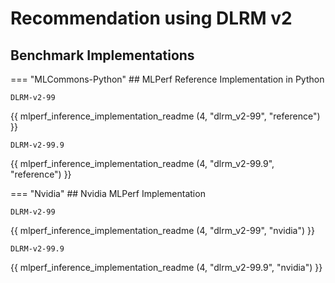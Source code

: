 # Recommendation using DLRM v2


## Benchmark Implementations
=== "MLCommons-Python"
    ## MLPerf Reference Implementation in Python

    DLRM-v2-99
{{ mlperf_inference_implementation_readme (4, "dlrm_v2-99", "reference") }}

    DLRM-v2-99.9
{{ mlperf_inference_implementation_readme (4, "dlrm_v2-99.9", "reference") }}

=== "Nvidia"
    ## Nvidia MLPerf Implementation
    
    DLRM-v2-99
{{ mlperf_inference_implementation_readme (4, "dlrm_v2-99", "nvidia") }}

    DLRM-v2-99.9
{{ mlperf_inference_implementation_readme (4, "dlrm_v2-99.9", "nvidia") }}

